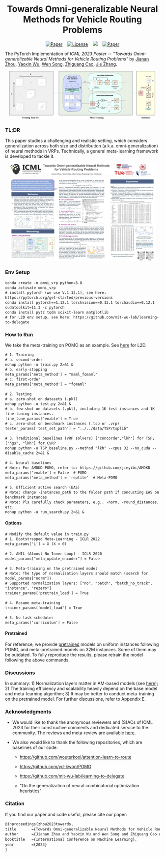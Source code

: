 <h1 align="center"> Towards Omni-generalizable Neural Methods for Vehicle Routing Problems </h1>

<p align="center">
      <a href="https://openreview.net/forum?id=PlFBOnVOFg"><img src="https://img.shields.io/badge/OpenReview-PDF-brightgreen" alt="Paper"></a>&nbsp;&nbsp;&nbsp;&nbsp;<a href="https://icml.cc/virtual/2023/poster/25267"><img alt="License" src="https://img.shields.io/static/v1?label=ICML'23&message=Hawaii&color=9cf"></a>&nbsp;&nbsp;&nbsp;&nbsp;<a href="https://hits.seeyoufarm.com"><img src="https://hits.seeyoufarm.com/api/count/incr/badge.svg?url=https%3A%2F%2Fgithub.com%2FRoyalSkye%2FOmni-VRP&count_bg=%233DC4C8&title_bg=%23555555&icon=github.svg&icon_color=%23E7E7E7&title=stats&edge_flat=false"/></a>&nbsp;&nbsp;&nbsp;&nbsp;<a href="https://github.com/RoyalSkye/Omni-VRP/blob/main/LICENSE"><img src="https://img.shields.io/badge/License-MIT-orange" alt="Paper"></a>
  </p>

The PyTorch Implementation of *ICML 2023 Poster -- "Towards Omni-generalizable Neural Methods for Vehicle Routing Problems"* by [Jianan Zhou](https://royalskye.github.io), [Yaoxin Wu](https://research.tue.nl/en/persons/yaoxin-wu), [Wen Song](https://songwenas12.github.io), [Zhiguang Cao](https://zhiguangcaosg.github.io), [Jie Zhang](https://personal.ntu.edu.sg/zhangj).

<p align="center"><img src="./imgs/overview.png" width=95%></p>

### TL;DR

This paper studies a challenging and realistic setting, which considers generalization across both size and distribution (a.k.a. omni-generalization) of neural methods in VRPs. Technically, a general meta-learning framework is developed to tackle it.

<p align="center">
  <img src="./imgs/ICML23_Sub16_Poster_4000x2667.png" width=95% alt="Poster"/>
</p>

### Env Setup

```shell
conda create -n omni_vrp python=3.8
conda activate omni_vrp
# install pytorch (we use V.1.12.1), see here: https://pytorch.org/get-started/previous-versions
conda install pytorch==1.12.1 torchvision==0.13.1 torchaudio==0.12.1 cudatoolkit=11.3 -c pytorch
conda install pytz tqdm scikit-learn matplotlib
# for L2D env setup, see here: https://github.com/mit-wu-lab/learning-to-delegate
```

### How to Run

We take the meta-training on POMO as an example. See [here](https://github.com/RoyalSkye/Omni-VRP/tree/main/L2D) for L2D.

```shell
# 1. Training
# a. second-order
nohup python -u train.py 2>&1 &
# b. early-stopping
meta_params['meta_method'] = "maml_fomaml"
# c. first-order
meta_params['meta_method'] = "fomaml"

# 2. Testing
# a. zero-shot on datasets (.pkl)
nohup python -u test.py 2>&1 &
# b. few-shot on datasets (.pkl), including 1K test instances and 1K fine-tuning instances.
fine_tune_params['enable'] = True
# c. zero-shot on benchmark instances (.tsp or .vrp)
tester_params['test_set_path'] = "../../data/TSP/tsplib"

# 3. Traditional baselines (VRP solvers) ["concorde","lkh"] for TSP; ["hgs", "lkh"] for CVRP
nohup python -u TSP_baseline.py --method "lkh" --cpus 32 --no_cuda --disable_cache 2>&1 &

# 4. Neural baselines
# Note: For AMDKD-POMO, refer to: https://github.com/jieyibi/AMDKD
meta_params['enable'] = False  # POMO
meta_params['meta_method'] = 'reptile'  # Meta-POMO

# 5. Efficient active search (EAS)
# Note: change -instances_path to the folder path if conducting EAS on benchmark instances
# Note: Pls carefully check parameters, e.g., -norm, -round_distances, etc.
nohup python -u run_search.py 2>&1 &
```

#### Options

```shell
# Modify the default value in train.py
# 1. Bootstrapped Meta-Learning - ICLR 2022
meta_params['L'] = X (X > 0)

# 2. ANIL (Almost No Inner Loop) - ICLR 2020
model_params["meta_update_encoder"] = False

# 3. Meta-training on the pretrained model
# Note: The type of normalization layers should match (search for model_params["norm"])
# Supported normalization layers: ["no", "batch", "batch_no_track", "instance", "rezero"]
trainer_params['pretrain_load'] = True

# 4. Resume meta-training 
trainer_params['model_load'] = True

# 5. No task scheduler
meta_params['curriculum'] = False
```

#### Pretrained

For reference, we provide [pretrained](https://github.com/RoyalSkye/Omni-VRP/tree/main/pretrained) models on uniform instances following POMO, and meta-pretrained models on 32M instances. Some of them may be outdated. To fully reproduce the results, please retrain the model following the above commands.

### Discussions

In summary: 1) Normalization layers matter in AM-based models (see [here](https://github.com/RoyalSkye/Omni-VRP/blob/main/POMO/TSP/TSPTrainer_meta.py#L58)); 2) The training efficiency and scalability heavily depend on the base model and meta-learning algorithm; 3) It may be better to conduct meta-training on the pretrained model. For further discussions, refer to Appendix E.

### Acknowledgments

* We would like to thank the anonymous reviewers and (S)ACs of ICML 2023 for their constructive comments and dedicated service to the community. The reviews and meta-review are available [here](https://github.com/RoyalSkye/Omni-VRP/blob/main/Reviews_ICML23.md).

* We also would like to thank the following repositories, which are baselines of our code:

  * https://github.com/wouterkool/attention-learn-to-route

  * https://github.com/yd-kwon/POMO

  * https://github.com/mit-wu-lab/learning-to-delegate

  * "On the generalization of neural combinatorial optimization heuristics"


### Citation

If you find our paper and code useful, please cite our paper:

```tex
@inproceedings{zhou2023towards,
title       ={Towards Omni-generalizable Neural Methods for Vehicle Routing Problems},
author      ={Jianan Zhou and Yaoxin Wu and Wen Song and Zhiguang Cao and Jie Zhang},
booktitle   ={International Conference on Machine Learning},
year        ={2023}
}
```
